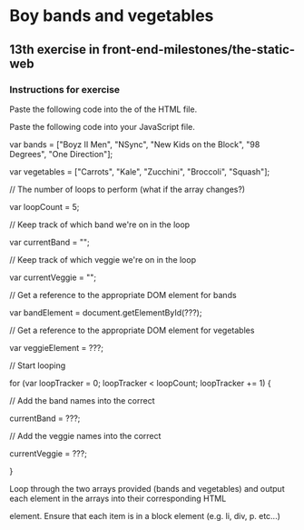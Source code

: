 # Boy bands and vegetables

## 13th exercise in front-end-milestones/the-static-web

### Instructions for exercise


Paste the following code into the <body> of the HTML file.

<div id="boy-bands">
</div>

<div id="vegetables">
</div>


Paste the following code into your JavaScript file.

var bands = ["Boyz II Men", "NSync", "New Kids on the Block", "98 Degrees", "One Direction"];

var vegetables = ["Carrots", "Kale", "Zucchini", "Broccoli", "Squash"];

// The number of loops to perform (what if the array changes?)

var loopCount = 5;

// Keep track of which band we're on in the loop

var currentBand = "";

// Keep track of which veggie we're on in the loop

var currentVeggie = "";

// Get a reference to the appropriate DOM element for bands

var bandElement = document.getElementById(???);

// Get a reference to the appropriate DOM element for vegetables

var veggieElement = ???;

// Start looping

for (var loopTracker = 0; loopTracker < loopCount; loopTracker += 1) {

  // Add the band names into the correct <div>

  currentBand = ???;


  // Add the veggie names into the correct <div>

  currentVeggie = ???;

}


Loop through the two arrays provided (bands and vegetables) and output each element in the arrays into their corresponding HTML <div> 

element. Ensure that each item is in a block element (e.g. li, div, p. etc...)
